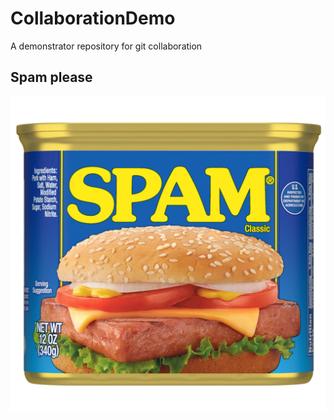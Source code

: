 # CollaborationDemo
A demonstrator repository for git collaboration


## Spam please
![Spam](7c28e2b8-6c57-4d41-86d4-98a18f91e56f.cbe4c033a2d71afaa2f583b5379e9737.webp)


